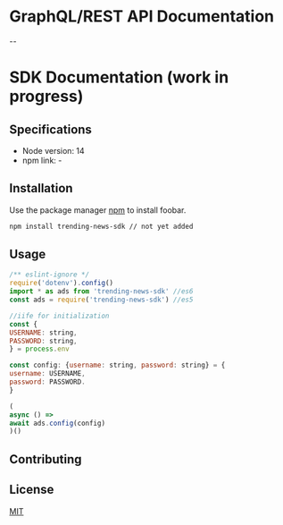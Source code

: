 # GraphQL/REST API Documentation



--
# SDK Documentation (work in progress)
## Specifications
- Node version: 14
- npm link: -

## Installation

Use the package manager [npm]() to install foobar.

```bash
npm install trending-news-sdk // not yet added
```

## Usage

```javascript
/** eslint-ignore */
require('dotenv').config()
import * as ads from 'trending-news-sdk' //es6
const ads = require('trending-news-sdk') //es5

//iife for initialization
const {
USERNAME: string,
PASSWORD: string,
} = process.env

const config: {username: string, password: string} = {
username: USERNAME,
password: PASSWORD. 
}

(
async () => 
await ads.config(config)
)()
```


## Contributing
## License
[MIT](https://choosealicense.com/licenses/mit/)
